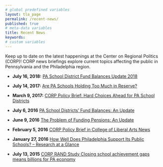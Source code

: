 ```yaml
---
# global predefined variables
layout: tla_page
permalink: /recent-news/
published: true
# meta-data variables
title: Recent News 
keywords:
# custom variables
---
```

Keep up to date on the latest happenings at the Center on Regional Politics (CORP)! CORP news briefings explore current topics affecting the public in Pennsylvania and the Philadelphia region.

- **July 16, 2018:** [PA School District Fund Balances Update 2018](http://develop.cla.temple.edu/center-on-regional-politics/pa-school-district-fund-balances-update-2018/)
 
- **July 14, 2017:** [Are PA Schools Holding Too Much in Reserve?](http://develop.cla.temple.edu/center-on-regional-politics/are-pa-schools-holding-too-much-in-reserve/)

- **March 9, 2017:** [CORP Policy Brief: Hard Choices Ahead for PA School Districts](http://develop.cla.temple.edu/center-on-regional-politics/corp-policy-brief-hard-choices-ahead-for-pa-school-districts/)

- **July 6, 2016** [PA School Districts’ Fund Balances: An Update](http://develop.cla.temple.edu/center-on-regional-politics/pa-school-districts-fund-balances-an-update/)

- **June 9, 2016** [The Problem of Funding Pensions: An Update](http://develop.cla.temple.edu/center-on-regional-politics/the-problem-of-funding-pensions-an-update/)

- **February 5, 2016** [CORP Policy Brief in College of Liberal Arts News](http://develop.cla.temple.edu/center-on-regional-politics/corp-policy-brief-in-college-of-liberal-arts-news/)

- **January 27, 2016** [How Well Does Philadelphia Support Its Public Schools? – Research at a Glance](http://develop.cla.temple.edu/center-on-regional-politics/how-well-does-philadelphia-support-its-public-schools-research-at-a-glance/)

- **July 13, 2015** [CORP RAND Study Closing school achievement gaps means billions for PA economy](http://develop.cla.temple.edu/center-on-regional-politics/corp-rand-study-closing-school-achievement-gaps-means-billions-for-pa-economy/)
